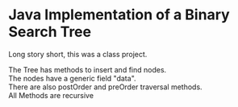 Java Implementation of a Binary Search Tree
===========================================
Long story short, this was a class project.


The Tree has methods to insert and find nodes.  
The nodes have a generic field "data".  
There are also postOrder and preOrder traversal methods.  
All Methods are recursive  
